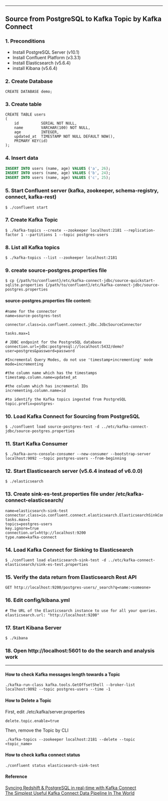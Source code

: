 
------

## Source from PostgreSQL to Kafka Topic by Kafka Connect

### 1. Preconditions

- Install PostgreSQL Server (v10.1)
- Install Confluent Platform (v3.3.1)
- Install Elasticsearch (v5.6.4)
- install Kibana (v5.6.4)

### 2. Create Database
```
CREATE DATABASE demo;
```

### 3. Create table

```
CREATE TABLE users
(
    id          SERIAL NOT NULL,
    name        VARCHAR(100) NOT NULL,
    age         INTEGER,
    updated_at  TIMESTAMP NOT NULL DEFAULT NOW(),
    PRIMARY KEY(id)
);
```

### 4. Insert data

```sql
INSERT INTO users (name, age) VALUES ('a', 26);
INSERT INTO users (name, age) VALUES ('b', 24);
INSERT INTO users (name, age) VALUES ('c', 25);
```

### 5. Start Confluent server (kafka, zookeeper, schema-registry, connect, kafka-rest)

```
$ ./confluent start
```

### 7. Create Kafka Topic
```
$ ./kafka-topics --create --zookeeper localhost:2181 --replication-factor 1 --partitions 1 --topic postgres-users
```

### 8. List all Kafka topics
```
$ ./kafka-topics --list --zookeeper localhost:2181
```

### 9. create source-postgres.properties file
```
$ cp {/path/to/confluent}/etc/kafka-connect-jdbc/source-quickstart-sqlite.properties {/path/to/confluent}/etc/kafka-connect-jdbc/source-postgres.properties
```

#### source-postgres.properties file content:
```
#name for the connector
name=source-postgres-test

connector.class=io.confluent.connect.jdbc.JdbcSourceConnector

tasks.max=1

# JDBC endpoint for the PostgreSQL database
connection.url=jdbc:postgresql://localhost:5432/demo?user=postgres&password=password

#Incremental Query Modes, do not use 'timestamp+incrementing' mode
mode=incrementing

#the column name which has the timestamps
timestamp.column.name=updated_at

#the column which has incremental IDs
incrementing.column.name=id

#to identify the Kafka topics ingested from PostgreSQL
topic.prefix=postgres-
```

### 10. Load Kafka Connect for Sourcing from PostgreSQL 
```
$ ./confluent load source-postgres-test -d ../etc/kafka-connect-jdbc/source-postgres.properties
```

### 11. Start Kafka Consumer
```
$ ./kafka-avro-console-consumer --new-consumer --bootstrap-server localhost:9092 --topic postgres-users --from-beginning
```
### 12. Start Elasticsearch server (v5.6.4 instead of v6.0.0)
```
$ ./elasticsearch
```

### 13. Create sink-es-test.properties file under /etc/kafka-connect-elasticsearch/
```
name=elasticsearch-sink-test
connector.class=io.confluent.connect.elasticsearch.ElasticsearchSinkConnector
tasks.max=1
topics=postgres-users
key.ignore=true
connection.url=http://localhost:9200
type.name=kafka-connect
```
### 14. Load Kafka Connect for Sinking to Elasticsearch 
```
$ ./confluent load elasticsearch-sink-test -d ../etc/kafka-connect-elasticsearch/sink-es-test.properties
```

### 15. Verify the data return from Elasticsearch Rest API
```
GET http://localhost:9200/postgres-users/_search?q=name:<someone>
```

### 16. Edit config/kibana.yml
```
# The URL of the Elasticsearch instance to use for all your queries.
elasticsearch.url: "http://localhost:9200"
```

### 17. Start Kibana Server
```
$ ./kibana
```

### 18. Open http://localhost:5601 to do the search and analysis work


------

#### How to check Kafka messages length towards a Topic
```
./kafka-run-class kafka.tools.GetOffsetShell --broker-list localhost:9092 --topic postgres-users --time -1
```
#### How to Delete a Topic

First, edit ./etc/kafka/server.properties
```
delete.topic.enable=true
```
Then, remove the Topic by CLI
```
./kafka-topics --zookeeper localhost:2181 --delete --topic <topic_name>
```
#### How to check kafka connect status
```
./confluent status elasticsearch-sink-test
```

#### Reference
[Syncing Redshift & PostgreSQL in real-time with Kafka Connect][1]  
[The Simplest Useful Kafka Connect Data Pipeline In The World][2]  

  [1]: https://blog.insightdatascience.com/from-postgresql-to-redshift-with-kafka-connect-111c44954a6a 
  [2]: https://www.confluent.io/blog/simplest-useful-kafka-connect-data-pipeline-world-thereabouts-part-1/
